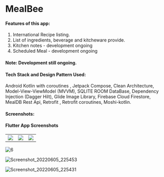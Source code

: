 # MealBee


#### Features of this app:
1. International Recipe listing.
2. List of ingredients, beverage and kitcheware provide.
3. Kitchen notes - development ongoing
4. Scheduled Meal - development ongoing


#### Note: Development still ongoing.


#### Tech Stack and Design Pattern Used:
 
 Android Kotlin with coroutines , Jetpack Compose, Clean Architecture, Model-View-ViewModel (MVVM), SQLITE ROOM DataBase, Dependency Injection (Dagger Hilt), 
 Glide Image Library, Firebase Cloud Firestore, MealDB Rest Api, Retrofit , Retrofit coroutines, Moshi-kotlin.
 

#### Screenshots:
 

#### Flutter App Screenshots

<table>

  <tr>
    <td><img src="https://user-images.githubusercontent.com/105339727/172060711-1ca8e15d-b2bb-4c18-a546-f5419247ca75.jpg"></td>
     <td><img src="https://user-images.githubusercontent.com/105339727/172060711-1ca8e15d-b2bb-4c18-a546-f5419247ca75.jpg"></td>
    <td><img src="https://user-images.githubusercontent.com/105339727/172061335-c433ba2b-b1d8-4dfd-9511-c531f0a96691.jpg"></td>
  </tr>
 </table>
 
 
 

 
![6](https://user-images.githubusercontent.com/105339727/172061335-c433ba2b-b1d8-4dfd-9511-c531f0a96691.jpg)


![Screenshot_20220605_225453](https://user-images.githubusercontent.com/105339727/172061339-69d90aa3-4bf5-41fd-b28c-0e25b0140f10.png)


![Screenshot_20220605_225431](https://user-images.githubusercontent.com/105339727/172061345-ec64dd68-28be-4bbc-8192-cde7245d91b4.png)
